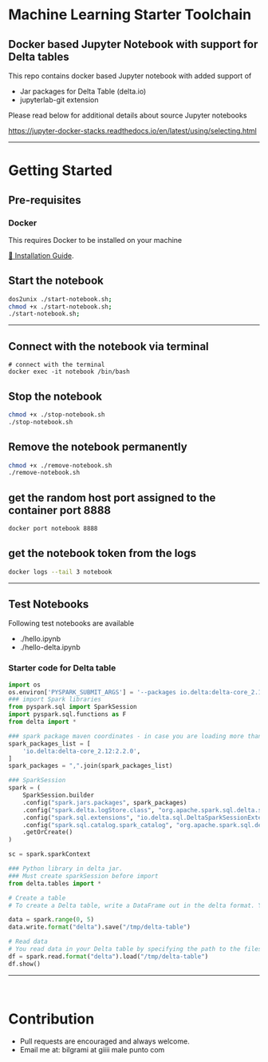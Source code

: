 # Machine Learning Starter Toolchain 
## Docker based Jupyter Notebook with support for Delta tables

This repo contains docker based Jupyter notebook with added support of
- Jar packages for Delta Table (delta.io)
- jupyterlab-git extension

Please read below for additional details about source Jupyter notebooks

https://jupyter-docker-stacks.readthedocs.io/en/latest/using/selecting.html

---

# Getting Started

## Pre-requisites
### Docker
This requires Docker to be installed on your machine 

[📖 Installation Guide](https://docs.docker.com/get-docker/#supported-platforms).


## Start the notebook
```bash
dos2unix ./start-notebook.sh;
chmod +x ./start-notebook.sh;
./start-notebook.sh;
```
---

## Connect with the notebook via terminal

```
# connect with the terminal
docker exec -it notebook /bin/bash
```

## Stop the notebook
```bash
chmod +x ./stop-notebook.sh
./stop-notebook.sh
```

## Remove the notebook permanently

```bash
chmod +x ./remove-notebook.sh
./remove-notebook.sh
```

## get the random host port assigned to the container port 8888
```bash
docker port notebook 8888
```
## get the notebook token from the logs
```bash
docker logs --tail 3 notebook
```

---

## Test Notebooks

Following test notebooks are available

- ./hello.ipynb
- ./hello-delta.ipynb

### Starter code for Delta table

```python
import os
os.environ['PYSPARK_SUBMIT_ARGS'] = '--packages io.delta:delta-core_2.12:2.2.0 --conf spark.sql.extensions=io.delta.sql.DeltaSparkSessionExtension --conf spark.sql.catalog.spark_catalog=org.apache.spark.sql.delta.catalog.DeltaCatalog pyspark-shell'
### import Spark libraries
from pyspark.sql import SparkSession
import pyspark.sql.functions as F
from delta import *

### spark package maven coordinates - in case you are loading more than just delta
spark_packages_list = [
    'io.delta:delta-core_2.12:2.2.0',
]
spark_packages = ",".join(spark_packages_list)

### SparkSession 
spark = (
    SparkSession.builder
    .config("spark.jars.packages", spark_packages)
    .config("spark.delta.logStore.class", "org.apache.spark.sql.delta.storage.S3SingleDriverLogStore")
    .config("spark.sql.extensions", "io.delta.sql.DeltaSparkSessionExtension")
    .config("spark.sql.catalog.spark_catalog", "org.apache.spark.sql.delta.catalog.DeltaCatalog") 
    .getOrCreate()
)

sc = spark.sparkContext

### Python library in delta jar. 
### Must create sparkSession before import
from delta.tables import *

# Create a table
# To create a Delta table, write a DataFrame out in the delta format. You can use existing Spark SQL code and change the format from parquet, csv, json, and so on, to delta.

data = spark.range(0, 5)
data.write.format("delta").save("/tmp/delta-table")

# Read data 
# You read data in your Delta table by specifying the path to the files "/tmp/delta-table":
df = spark.read.format("delta").load("/tmp/delta-table")
df.show()

```

---
<br>

# Contribution
- Pull requests are encouraged and always welcome.
- Email me at: bilgrami at giiii male punto com
